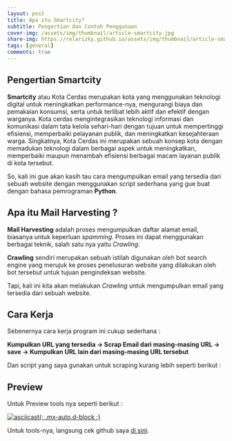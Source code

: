 ```yaml
---
layout: post
title: Apa itu Smartcity?
subtitle: Pengertian dan Contoh Penggunaan
cover-img: /assets/img/thumbnail/article-smartcity.jpg
share-img: https://relarizky.github.io/assets/img/thumbnail/article-smartcity.jpg
tags: [general]
comments: true
---
```


## Pengertian Smartcity

**Smartcity** atau Kota Cerdas merupakan kota yang menggunakan teknologi digital untuk meningkatkan performance-nya, mengurangi biaya dan pemakaian konsumsi, serta untuk terlibat lebih aktif dan efektif dengan warganya. Kota cerdas mengintegrasikan teknologi informasi dan komunikasi dalam tata kelola sehari-hari dengan tujuan untuk mempertinggi efisiensi, memperbaiki pelayanan publik, dan meningkatkan kesejahteraan warga. Singkatnya, Kota Cerdas ini merupakan sebuah konsep kota dengan memadukan teknologi dalam berbagai aspek untuk meningkatkan, memperbaiki maupun menambah efisiensi berbagai macam layanan publik di kota tersebut.

So, kali ini gue akan kasih tau cara mengumpulkan email yang tersedia dari sebuah website dengan menggunakan script sederhana yang gue buat dengan bahasa pemrograman **Python**.

## Apa itu Mail Harvesting ?

**Mail Harvesting** adalah proses mengumpulkan daftar alamat email, biasanya untuk keperluan _spamming_. Proses ini dapat menggunakan berbagai teknik, salah satu nya yaitu _Crawling_.

**Crawling** sendiri merupakan sebuah istilah digunakan oleh bot search engine yang merujuk ke proses penelusuran website yang dilakukan oleh bot tersebut untuk tujuan pengindeksan website.

Tapi, kali ini kita akan melakukan _Crawling_ untuk mengumpulkan email yang tersedia dari sebuah website.

## Cara Kerja

Sebenernya cara kerja program ini cukup sederhana :

__Kumpulkan URL yang tersedia -> Scrap Email dari masing-masing URL -> save -> Kumpulkan URL lain dari masing-masing URL tersebut__

Dan script yang saya gunakan untuk scraping kurang lebih seperti berikut :

## Preview

Untuk Preview tools nya seperti berikut :

[![asciicast](https://asciinema.org/a/x9hPl7H4X7r2tbGDoJmpay252.svg){: .mx-auto.d-block :}](https://asciinema.org/a/x9hPl7H4X7r2tbGDoJmpay252)

Untuk tools-nya, langsung cek github saya [di sini](https://github.com/relarizky/mail-harvest).
